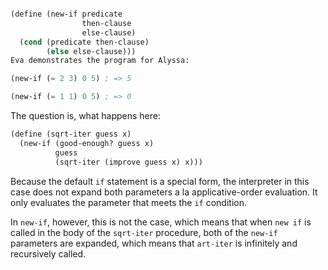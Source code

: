 ```scheme

(define (new-if predicate
                then-clause
                else-clause)
  (cond (predicate then-clause)
        (else else-clause)))
Eva demonstrates the program for Alyssa:

(new-if (= 2 3) 0 5) ; => 5

(new-if (= 1 1) 0 5) ; => 0
```

The question is, what happens here:

```scheme
(define (sqrt-iter guess x)
  (new-if (good-enough? guess x)
          guess
          (sqrt-iter (improve guess x) x)))
```

Because the default `if` statement is a special form, the interpreter in this case does not expand both parameters a la applicative-order evaluation. It only evaluates the parameter that meets the `if` condition.

In `new-if`, however, this is not the case, which means that when `new if` is called in the body of the `sqrt-iter` procedure, both of the `new-if` parameters are expanded, which means that `art-iter` is infinitely and recursively called.
